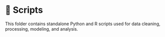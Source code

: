 # 🧾 Scripts

This folder contains standalone Python and R scripts used for data cleaning, processing, modeling, and analysis.
